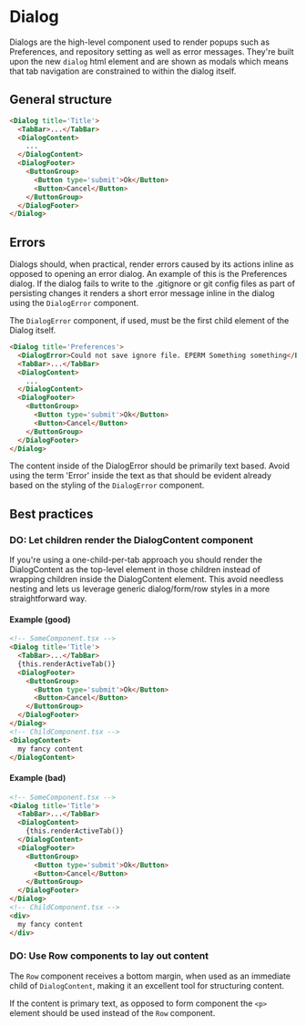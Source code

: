 # Dialog

Dialogs are the high-level component used to render popups such as Preferences,
and repository setting as well as error messages. They're built upon the new
`dialog` html element and are shown as modals which means that tab navigation
are constrained to within the dialog itself.

## General structure

```html
<Dialog title='Title'>
  <TabBar>...</TabBar>
  <DialogContent>
    ...
  </DialogContent>
  <DialogFooter>
    <ButtonGroup>
      <Button type='submit'>Ok</Button>
      <Button>Cancel</Button>
    </ButtonGroup>
  </DialogFooter>
</Dialog>
```

## Errors

Dialogs should, when practical, render errors caused by its actions inline as
opposed to opening an error dialog. An example of this is the Preferences
dialog. If the dialog fails to write to the .gitignore or git config files as
part of persisting changes it renders a short error message inline in the dialog
using the `DialogError` component.

The `DialogError` component, if used, must be the first child element of the
Dialog itself.

```html
<Dialog title='Preferences'>
  <DialogError>Could not save ignore file. EPERM Something something</DialogError>
  <TabBar>...</TabBar>
  <DialogContent>
    ...
  </DialogContent>
  <DialogFooter>
    <ButtonGroup>
      <Button type='submit'>Ok</Button>
      <Button>Cancel</Button>
    </ButtonGroup>
  </DialogFooter>
</Dialog>
```

The content inside of the DialogError should be primarily text based. Avoid
using the term 'Error' inside the text as that should be evident already based
on the styling of the `DialogError` component.

## Best practices

### DO: Let children render the DialogContent component

If you're using a one-child-per-tab approach you should render the DialogContent
as the top-level element in those children instead of wrapping children inside
the DialogContent element. This avoid needless nesting and lets us leverage
generic dialog/form/row styles in a more straightforward way.

#### Example (good)

```html
<!-- SomeComponent.tsx -->
<Dialog title='Title'>
  <TabBar>...</TabBar>
  {this.renderActiveTab()}
  <DialogFooter>
    <ButtonGroup>
      <Button type='submit'>Ok</Button>
      <Button>Cancel</Button>
    </ButtonGroup>
  </DialogFooter>
</Dialog>
<!-- ChildComponent.tsx -->
<DialogContent>
  my fancy content
</DialogContent>
```

#### Example (bad)

```html
<!-- SomeComponent.tsx -->
<Dialog title='Title'>
  <TabBar>...</TabBar>
  <DialogContent>
    {this.renderActiveTab()}
  </DialogContent>
  <DialogFooter>
    <ButtonGroup>
      <Button type='submit'>Ok</Button>
      <Button>Cancel</Button>
    </ButtonGroup>
  </DialogFooter>
</Dialog>
<!-- ChildComponent.tsx -->
<div>
  my fancy content
</div>
```

### DO: Use Row components to lay out content

The `Row` component receives a bottom margin, when used as an immediate child of
`DialogContent`, making it an excellent tool for structuring content.

If the content is primary text, as opposed to form component the `<p>` element
should be used instead of the `Row` component.
